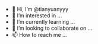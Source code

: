 - 👋 Hi, I’m @tianyuanyyy
- 👀 I’m interested in ...
- 🌱 I’m currently learning ...
- 💞️ I’m looking to collaborate on ...
- 📫 How to reach me ...

<!---
tianyuanyyy/tianyuanyyy is a ✨ special ✨ repository because its `README.md` (this file) appears on your GitHub profile.
You can click the Preview link to take a look at your changes.
--->
